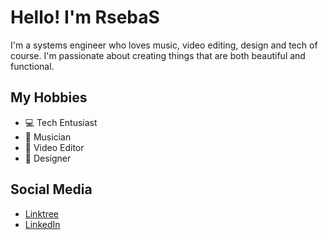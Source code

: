 # Hello! I'm RsebaS

I'm a systems engineer who loves music, video editing, design and tech of course. I'm passionate about creating things that are both beautiful and functional.

## My Hobbies

- 💻 Tech Entusiast
- 🎵 Musician
- 🎥 Video Editor
- 🎨 Designer

## Social Media
- [Linktree](https://linktr.ee/RsebaS)
- [LinkedIn](https://www.linkedin.com/in/sebastian-villarreal-castro-96aab51b8/)

